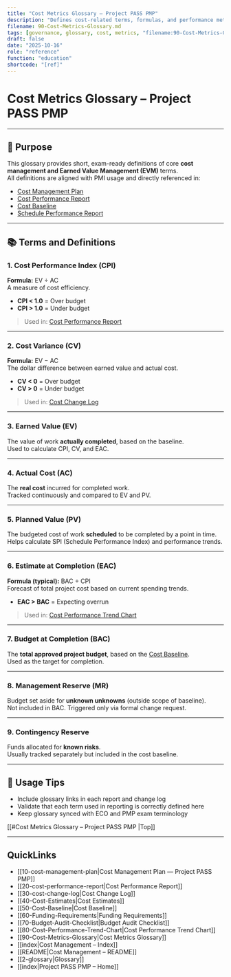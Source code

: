 ```yaml
---
title: "Cost Metrics Glossary — Project PASS PMP"
description: "Defines cost-related terms, formulas, and performance metrics such as CPI, CV, and BAC."
filename: 90-Cost-Metrics-Glossary.md
tags: [governance, glossary, cost, metrics, "filename:90-Cost-Metrics-Glossary.md"]
draft: false
date: "2025-10-16"
role: "reference"
function: "education"
shortcode: "[ref]"
---
```


# Cost Metrics Glossary – Project PASS PMP  
---

## 📎 Purpose

This glossary provides short, exam-ready definitions of core **cost management and Earned Value Management (EVM)** terms.  
All definitions are aligned with PMI usage and directly referenced in:

- [Cost Management Plan](10-cost-management-plan.md)  
- [Cost Performance Report](20-cost-performance-report.md)  
- [Cost Baseline](50-Cost-Baseline.md)  
- [Schedule Performance Report](../20-schedule-management/05-schedule-performance-report.md)

---

## 📚 Terms and Definitions

### **1. Cost Performance Index (CPI)**  
**Formula:** EV ÷ AC  
A measure of cost efficiency.  
- **CPI < 1.0** = Over budget  
- **CPI > 1.0** = Under budget  
> Used in: [Cost Performance Report](20-cost-performance-report.md)

---

### **2. Cost Variance (CV)**  
**Formula:** EV − AC  
The dollar difference between earned value and actual cost.  
- **CV < 0** = Over budget  
- **CV > 0** = Under budget  
> Used in: [Cost Change Log](30-cost-change-log.md)

---

### **3. Earned Value (EV)**  
The value of work **actually completed**, based on the baseline.  
Used to calculate CPI, CV, and EAC.

---

### **4. Actual Cost (AC)**  
The **real cost** incurred for completed work.  
Tracked continuously and compared to EV and PV.

---

### **5. Planned Value (PV)**  
The budgeted cost of work **scheduled** to be completed by a point in time.  
Helps calculate SPI (Schedule Performance Index) and performance trends.

---

### **6. Estimate at Completion (EAC)**  
**Formula (typical):** BAC ÷ CPI  
Forecast of total project cost based on current spending trends.  
- **EAC > BAC** = Expecting overrun  
> Used in: [Cost Performance Trend Chart](Cost-Performance-Trend-Chart.md)

---

### **7. Budget at Completion (BAC)**  
The **total approved project budget**, based on the [Cost Baseline](50-Cost-Baseline.md).  
Used as the target for completion.

---

### **8. Management Reserve (MR)**  
Budget set aside for **unknown unknowns** (outside scope of baseline).  
Not included in BAC. Triggered only via formal change request.

---

### **9. Contingency Reserve**  
Funds allocated for **known risks**.  
Usually tracked separately but included in the cost baseline.

---

## 🔁 Usage Tips

- Include glossary links in each report and change log
- Validate that each term used in reporting is correctly defined here
- Keep glossary synced with ECO and PMP exam terminology

[[#Cost Metrics Glossary – Project PASS PMP  |Top]]

---

## QuickLinks
- [[10-cost-management-plan|Cost Management Plan — Project PASS PMP]]
- [[20-cost-performance-report|Cost Performance Report]]
- [[30-cost-change-log|Cost Change Log]]
- [[40-Cost-Estimates|Cost Estimates]]
- [[50-Cost-Baseline|Cost Baseline]]
- [[60-Funding-Requirements|Funding Requirements]]
- [[70-Budget-Audit-Checklist|Budget Audit Checklist]]
- [[80-Cost-Performance-Trend-Chart|Cost Performance Trend Chart]]
- [[90-Cost-Metrics-Glossary|Cost Metrics Glossary]]
- [[index|Cost Management – Index]]
- [[README|Cost Management – README]]
- [[2-glossary|Glossary]]
- [[index|Project PASS PMP – Home]]
